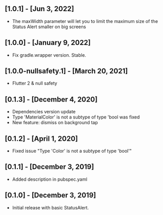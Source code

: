 ## [1.0.1] - [Jun 3, 2022]
* The maxWidth parameter will let you to limit the maximum size of the Status Alert smaller on big screens

## [1.0.0] - [January 9, 2022]
* Fix gradle.wrapper version. Stable.

## [1.0.0-nullsafety.1] - [March 20, 2021]
* Flutter 2 & null safety

## [0.1.3] - [December 4, 2020]

* Dependencies version update
* Type 'MaterialColor' is not a subtype of type 'bool was fixed
* New feature: dismiss on background tap

## [0.1.2] - [April 1, 2020]

* Fixed issue "Type 'Color' is not a subtype of type 'bool'" 

## [0.1.1] - [December 3, 2019]

* Added description in pubspec.yaml

## [0.1.0] - [December 3, 2019]

* Initial release with basic StatusAlert.